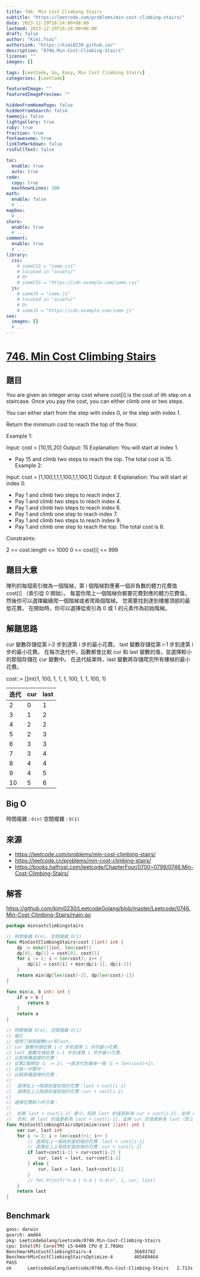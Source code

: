 ```yaml
---
title: 746. Min Cost Climbing Stairs
subtitle: "https://leetcode.com/problems/min-cost-climbing-stairs/"
date: 2023-12-29T16:24:00+08:00
lastmod: 2023-12-29T16:24:00+08:00
draft: false
author: "Kimi.Tsai"
authorLink: "https://kimi0230.github.io/"
description: "0746.Min-Cost-Climbing-Stairs"
license: ""
images: []

tags: [LeetCode, Go, Easy, Min Cost Climbing Stairs]
categories: [LeetCode]

featuredImage: ""
featuredImagePreview: ""

hiddenFromHomePage: false
hiddenFromSearch: false
twemoji: false
lightgallery: true
ruby: true
fraction: true
fontawesome: true
linkToMarkdown: false
rssFullText: false

toc:
  enable: true
  auto: true
code:
  copy: true
  maxShownLines: 200
math:
  enable: false
  # ...
mapbox:
  # ...
share:
  enable: true
  # ...
comment:
  enable: true
  # ...
library:
  css:
    # someCSS = "some.css"
    # located in "assets/"
    # Or
    # someCSS = "https://cdn.example.com/some.css"
  js:
    # someJS = "some.js"
    # located in "assets/"
    # Or
    # someJS = "https://cdn.example.com/some.js"
seo:
  images: []
  # ...
---
```

# [746. Min Cost Climbing Stairs](https://leetcode.com/problems/min-cost-climbing-stairs/)

## 題目
You are given an integer array cost where cost[i] is the cost of ith step on a staircase. Once you pay the cost, you can either climb one or two steps.

You can either start from the step with index 0, or the step with index 1.

Return the minimum cost to reach the top of the floor.

 

Example 1:

Input: cost = [10,15,20]
Output: 15
Explanation: You will start at index 1.
- Pay 15 and climb two steps to reach the top.
The total cost is 15.
Example 2:

Input: cost = [1,100,1,1,1,100,1,1,100,1]
Output: 6
Explanation: You will start at index 0.
- Pay 1 and climb two steps to reach index 2.
- Pay 1 and climb two steps to reach index 4.
- Pay 1 and climb two steps to reach index 6.
- Pay 1 and climb one step to reach index 7.
- Pay 1 and climb two steps to reach index 9.
- Pay 1 and climb one step to reach the top.
The total cost is 6.
 

Constraints:

2 <= cost.length <= 1000
0 <= cost[i] <= 999

## 題目大意
陣列的每個索引做為一個階梯，第 i 個階梯對應著一個非負數的體力花費值 cost[i] （索引從 0 開始）。 每當你爬上一個階梯你都要花費對應的體力花費值，然後你可以選擇繼續爬一個階梯或者爬兩個階梯。 您需要找到達到樓層頂部的最低花費。 在開始時，你可以選擇從索引為 0 或 1 的元素作為初始階梯。

## 解題思路
cur 變數存儲從第 i-2 步到達第 i 步的最小花費。
last 變數存儲從第 i-1 步到達第 i 步的最小花費。
在每次迭代中，函數都會比較 cur 和 last 變數的值，並選擇較小的那個存儲在 cur 變數中。
在迭代結束時，last 變數將存儲爬完所有樓梯的最小花費。

cost := []int{1, 100, 1, 1, 1, 100, 1, 1, 100, 1}

| 迭代 | cur | last |
|------|-----|------|
| 2    | 0   | 1    |
| 3    | 1   | 2    |
| 4    | 2   | 2    |
| 5    | 2   | 3    |
| 6    | 3   | 3    |
| 7    | 3   | 4    |
| 8    | 4   | 4    |
| 9    | 4   | 5    |
| 10   | 5   | 6    |


## Big O
時間複雜 : `O(n)`
空間複雜 : `O(1)`

## 來源
* https://leetcode.com/problems/min-cost-climbing-stairs/
* https://leetcode.cn/problems/min-cost-climbing-stairs/
* https://books.halfrost.com/leetcode/ChapterFour/0700~0799/0746.Min-Cost-Climbing-Stairs/

## 解答
https://github.com/kimi0230/LeetcodeGolang/blob/master/Leetcode/0746.Min-Cost-Climbing-Stairs/main.go

```go
package mincostclimbingstairs

// 時間複雜 O(n), 空間複雜 O(1)
func MinCostClimbingStairs(cost []int) int {
	dp := make([]int, len(cost))
	dp[0], dp[1] = cost[0], cost[1]
	for i := 2; i < len(cost); i++ {
		dp[i] = cost[i] + min(dp[i-1], dp[i-2])
	}
	return min(dp[len(cost)-2], dp[len(cost)-1])
}

func min(a, b int) int {
	if a > b {
		return b
	}
	return a
}

// 時間複雜 O(n), 空間複雜 O(1)
// 優化
// 使用了兩個變數cur和last，
// cur 變數存儲從第 i-2 步到達第 i 步的最小花費。
// last 變數存儲從第 i-1 步到達第 i 步的最小花費。
// 比較兩種選擇的花費：
// 從第2階開始（i := 2），一直迭代到最後一階（i < len(cost)+1）。
// 在每一步驟中：
// 比較兩種選擇的花費：
//
//	選擇從上一階跳到當前階的花費：last + cost[i-1]
//	選擇從上上階跳到當前階的花費：cur + cost[i-2]
//
// 選擇花費較小的方案：
//
//	如果 last + cost[i-1] 更小，則將 last 的值更新為 cur + cost[i-2]，並將 cur 的值更新為 last（即上一步的最小花費）。
//	否則，將 last 的值更新為 last + cost[i-1]，並將 cur 的值更新為 last（即上一步的最小花費）。
func MinCostClimbingStairsOptimize(cost []int) int {
	var cur, last int
	for i := 2; i < len(cost)+1; i++ {
		// 選擇從上一階跳到當前階的花費：last + cost[i-1]
		// 選擇從上上階跳到當前階的花費：cur + cost[i-2]
		if last+cost[i-1] > cur+cost[i-2] {
			cur, last = last, cur+cost[i-2]
		} else {
			cur, last = last, last+cost[i-1]
		}
		// fmt.Printf("%-d | %-d | %-d\n", i, cur, last)
	}
	return last
}

```

##  Benchmark

```sh
goos: darwin
goarch: amd64
pkg: LeetcodeGolang/Leetcode/0746.Min-Cost-Climbing-Stairs
cpu: Intel(R) Core(TM) i5-6400 CPU @ 2.70GHz
BenchmarkMinCostClimbingStairs-4                36693742                30.17 ns/op           24 B/op          1 allocs/op
BenchmarkMinCostClimbingStairsOptimize-4        405489464                3.091 ns/op           0 B/op          0 allocs/op
PASS
ok      LeetcodeGolang/Leetcode/0746.Min-Cost-Climbing-Stairs   2.713s
```
